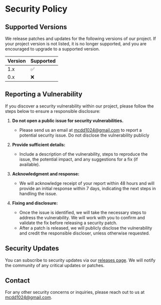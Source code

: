 # Security Policy

## Supported Versions

We release patches and updates for the following versions of our project. If your project version is not listed, it is
no longer supported, and you are encouraged to upgrade to a supported version.

| Version | Supported          |
|---------|--------------------|
| 1.x     | :white_check_mark: |
| 0.x     | :x:                |

## Reporting a Vulnerability

If you discover a security vulnerability within our project, please follow the steps below to ensure a responsible
disclosure:

1. **Do not open a public issue for security vulnerabilities.**
    - Please send us an email at [mcdd1024@gmail.com](mailto:mcdd1024@gmail.com) to report a potential
      security issue. Do not disclose the vulnerability publicly

2. **Provide sufficient details:**
    - Include a description of the vulnerability, steps to reproduce the issue, the potential impact, and any
      suggestions for a fix (if available).

3. **Acknowledgment and response:**
    - We will acknowledge receipt of your report within 48 hours and will provide an initial response within 7 days,
      indicating the next steps in handling the issue.

4. **Fixing and disclosure:**
    - Once the issue is identified, we will take the necessary steps to address the vulnerability. We will work with you
      to confirm and validate the fix before releasing a security patch.
    - After a patch is released, we will publicly disclose the vulnerability and credit the responsible discloser,
      unless otherwise requested.

## Security Updates

You can subscribe to security updates via our [releases page](https://github.com/mcddhub/mcdd-big-data-study/releases). We will notify the
community of any critical updates or patches.

## Contact

For any other security concerns or inquiries, please reach out to us
at [mcdd1024@gmail.com](mailto:mcdd1024@gmail.com).
